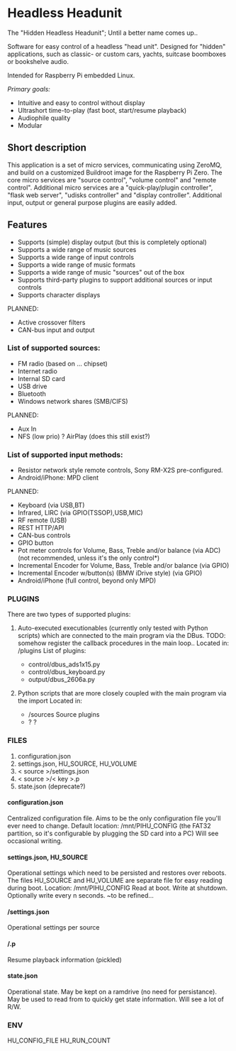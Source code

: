 # Headless Headunit
The "Hidden Headless Headunit"; Until a better name comes up..

Software for easy control of a headless "head unit".
Designed for "hidden" applications, such as classic- or custom cars, yachts, suitcase boomboxes or bookshelve audio.

Intended for Raspberry Pi embedded Linux.

*Primary goals:*
- Intuitive and easy to control without display
- Ultrashort time-to-play (fast boot, start/resume playback)
- Audiophile quality
- Modular

## Short description

This application is a set of micro services, communicating using ZeroMQ, and build on a customized Buildroot image for the Raspberry Pi Zero. The core micro services are "source control", "volume control" and "remote control". Additional micro services are a "quick-play/plugin controller", "flask web server", "udisks controller" and "display controller". Additional input, output or general purpose plugins are easily added.

## Features

 + Supports (simple) display output (but this is completely optional)
 + Supports a wide range of music sources
 + Supports a wide range of input controls
 + Supports a wide range of music formats
 + Supports a wide range of music "sources" out of the box
 + Supports third-party plugins to support additional sources or input controls
 + Supports character displays

PLANNED:
 - Active crossover filters
 - CAN-bus input and output

###  List of supported sources:
 + FM radio (based on ... chipset)
 + Internet radio
 + Internal SD card
 + USB drive
 + Bluetooth
 + Windows network shares (SMB/CIFS)
 
 PLANNED:
 - Aux In
 - NFS (low prio)
 ? AirPlay (does this still exist?)

### List of supported input methods:
 + Resistor network style remote controls, Sony RM-X2S pre-configured.
 + Android/iPhone: MPD client
 
 PLANNED:
 - Keyboard (via USB,BT)
 - Infrared, LIRC (via GPIO(TSSOP),USB,MIC)
 - RF remote (USB)
 - REST HTTP/API
 - CAN-bus controls
 - GPIO button
 - Pot meter controls for Volume, Bass, Treble and/or balance (via ADC) (not recommended, unless it's the only control*)
 - Incremental Encoder for Volume, Bass, Treble and/or balance (via GPIO)
 - Incremental Encoder w/button(s) (BMW iDrive style) (via GPIO)
 - Android/iPhone (full control, beyond only MPD)

### PLUGINS

There are two types of supported plugins:

 1) Auto-executed executionables (currently only tested with Python scripts) which are connected to the main program via the DBus.
    TODO: somehow register the callback procedures in the main loop..
    Located in: /plugins
    List of plugins:
    * control/dbus_ads1x15.py
    * control/dbus_keyboard.py
    * output/dbus_2606a.py

 2) Python scripts that are more closely coupled with the main program via the import
    Located in:
    * /sources	Source plugins
    * ?		?

### FILES

1. configuration.json
2. settings.json, HU_SOURCE, HU_VOLUME
3. < source >/settings.json
4. < source >/< key >.p
5. state.json (deprecate?)

#### configuration.json
Centralized configuration file. Aims to be the only configuration file you'll ever need to change.
Default location: /mnt/PIHU_CONFIG (the FAT32 partition, so it's configurable by plugging the SD card into a PC)
Will see occasional writing.

#### settings.json, HU_SOURCE
Operational settings which need to be persisted and restores over reboots. The files HU_SOURCE and HU_VOLUME are separate file for easy reading during boot.
Location: /mnt/PIHU_CONFIG
Read at boot. Write at shutdown. Optionally write every n seconds. ~to be refined...

#### <source>/settings.json
Operational settings per source

#### <source>/<key>.p
Resume playback information (pickled)

#### state.json
Operational state. May be kept on a ramdrive (no need for persistance).
May be used to read from to quickly get state information. Will see a lot of R/W.

### ENV
HU_CONFIG_FILE
HU_RUN_COUNT

